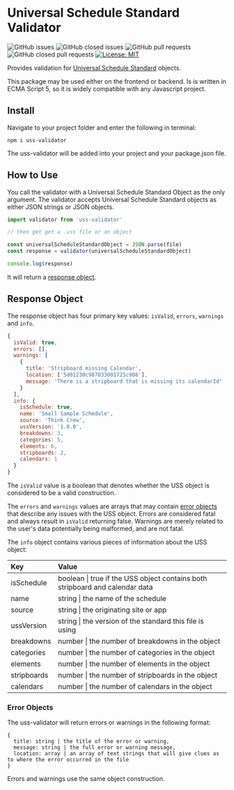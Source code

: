 # **Universal Schedule Standard Validator**

![GitHub issues](https://img.shields.io/github/issues/universalschedulestandard/uss-validator)
![GitHub closed issues](https://img.shields.io/github/issues-closed/universalschedulestandard/uss-validator)
![GitHub pull requests](https://img.shields.io/github/issues-pr/universalschedulestandard/uss-validator?color=yellow)
![GitHub closed pull requests](https://img.shields.io/github/issues-pr-closed/universalschedulestandard/uss-validator?color=yellow)
[![License: MIT](https://img.shields.io/badge/License-MIT-yellow.svg)](https://opensource.org/licenses/MIT)

Provides validation for [Universal Schedule Standard](https://github.com/UniversalScheduleStandard/UniversalScheduleStandard) objects.

This package may be used either on the frontend or backend. Is is written in ECMA Script 5, so it is widely compatible with any Javascript project.

## Install

Navigate to your project folder and enter the following in terminal:

```
npm i uss-validator
```

The uss-validator will be added into your project and your package.json file.

## How to Use

You call the validator with a Universal Schedule Standard Object as the only argument. The validator accepts Universal Schedule Standard objects as either JSON strings or JSON objects.

```js
import validator from 'uss-validator'

// then get get a .uss file or an object

const universalScheduleStandardObject = JSON.parse(file)
const response = validator(universalScheduleStandardObject)

console.log(response)

```

It will return a [response object](#response-object).

## Response Object

The response object has four primary key values: `isValid`, `errors`, `warnings` and `info`.

```js
{  
  isValid: true,
  errors: [],
  warnings: [
    { 
      title: 'Stripboard missing Calendar', 
      location: ['5d01230c987033001725c908'],
      message: 'There is a stripboard that is missing its calendarId'
    }
  ],
  info: { 
    isSchedule: true,
    name: 'Small Sample Schedule',
    source: 'Think Crew',
    ussVersion: '1.0.0',
    breakdowns: 3,
    categories: 5,
    elements: 6,
    stripboards: 2,
    calendars: 1
  }
}
```

The `isValid` value is a boolean that denotes whether the USS object is considered to be a valid construction.

The `errors` and `warnings` values are arrays that may contain [error objects](#error-objects) that describe any issues with the USS object. Errors are considered fatal and always result in `isValid` returning false. Warnings are merely related to the user's data potentially being malformed, and are not fatal.

The `info` object contains various pieces of information about the USS object:

| Key        | Value |
| :---       | :--- |
| isSchedule | boolean \| true if the USS object contains both stripboard and calendar data |
| name       | string \| the name of the schedule   |
| source     | string \| the originating site or app   |
| ussVersion | string \| the version of the standard this file is using   |
| breakdowns | number \| the number of breakdowns in the object |
| categories | number \| the number of categories in the object |
| elements   | number \| the number of elements in the object |
| stripboards| number \| the number of stripboards in the object |
| calendars  | number \| the number of calendars in the object |

### Error Objects

The uss-validator will return errors or warnings in the following format:

```
{
  title: string | the title of the error or warning,
  message: string | the full error or warning message,
  location: array | an array of text strings that will give clues as to where the error occurred in the file
}
```

Errors and warnings use the same object construction.
